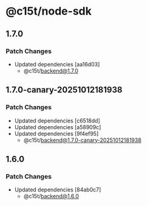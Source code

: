 # @c15t/node-sdk

## 1.7.0

### Patch Changes

- Updated dependencies [aa16d03]
  - @c15t/backend@1.7.0

## 1.7.0-canary-20251012181938

### Patch Changes

- Updated dependencies [c6518dd]
- Updated dependencies [a58909c]
- Updated dependencies [9f4ef95]
  - @c15t/backend@1.7.0-canary-20251012181938

## 1.6.0

### Patch Changes

- Updated dependencies [84ab0c7]
  - @c15t/backend@1.6.0
